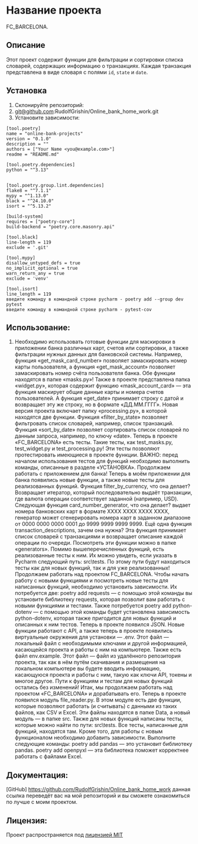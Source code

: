 # Название проекта
FC_BARCELONA.
## Описание
Этот проект содержит функции для фильтрации и сортировки списка словарей, содержащих информацию о транзакциях. Каждая транзакция представлена в виде словаря с полями `id`, `state` и `date`.
## Установка
1. Склонируйте репозиторий:
2. git@github.com:RudolfGrishin/Online_bank_home_work.git
3. Установите зависимости:
```
[tool.poetry]
name = "online-bank-projects"
version = "0.1.0"
description = ""
authors = ["Your Name <you@example.com>"]
readme = "README.md"

[tool.poetry.dependencies]
python = "^3.13"


[tool.poetry.group.lint.dependencies]
flake8 = "^7.1.1"
mypy = "^1.13.0"
black = "^24.10.0"
isort = "^5.13.2"

[build-system]
requires = ["poetry-core"]
build-backend = "poetry.core.masonry.api"

[tool.black]
line-length = 119
exclude = '.git'

[tool.mypy]
disallow_untyped_defs = true
no_implicit_optional = true
warn_return_any = true
exclude = 'venv'

[tool.isort]
line_length = 119
введите команду в командной строке pycharm - poetry add --group dev pytest
введите команду в командной строке pycharm - pytest-cov
```
## Использование:
1. Необходимо использовать готовые функции для маскировки в приложении банка различных карт, счетов или сортировки, а также фильтрации нужных данных для банковской системы. Например, функция «get_mask_card_number» позволяет замаскировать номер карты пользователя, а функция «get_mask_account» позволяет замаскировать номер счёта пользователя банка. Обе функции находятся в папке «masks.py»! Также в проекте представлена папка «widget.py», которая содержит функцию «mask_account_card» — эта функция маскирует общие данные карты и номера счетов пользователей. А функция «get_date» принимает строку с датой и возвращает эту же строку, но в формате «ДД.ММ.ГГГГ». Новая версия проекта включает папку «processing.py», в которой находятся две функции. Функция «filter_by_state» позволяет фильтровать список словарей, например, список транзакций. Функция «sort_by_date» позволяет сортировать список словарей по данным запроса, например, по ключу «date». Теперь в проекте «FC_BARCELONA» есть тесты. Такие тесты, как test_masks.py, test_widget.py и test_processing.py! Эти тесты позволяют протестировать имеющиеся в проекте функции. ВАЖНО: перед началом использования тестов для функций необходимо выполнить команды, описанные в разделе «УСТАНОВКА». Продолжаем работать с приложением для банка! Теперь в моём приложении для банка появились новые функции, а также новые тесты для реализованных функций. Функция filter_by_currency, что она делает? Возвращает итератор, который последовательно выдаёт транзакции, где валюта операции соответствует заданной (например, USD). Следующая функция card_number_generator, что она делает? выдает номера банковских карт в формате XXXX XXXX XXXX XXXX, генератор может сгенерировать номера карт в заданном диапазоне от 0000 0000 0000 0001 до 9999 9999 9999 9999. Ещё одна функция transaction_descriptions, зачем она нужна? Эта функция принимает список словарей с транзакциями и возвращает описание каждой операции по очереди. Посмотреть эти функции можно в папке «generators». Помимо вышеперечисленных функций, есть реализованные тесты к ним. Их можно увидеть, если указать в Pycharm следующий путь: src\tests. По этому пути будут находиться тесты как для новых функций, так и для уже реализованных! Продолжаем работать над проектом FC_BARCELONA. Чтобы начать работу с новыми функциями и посмотреть новые тесты для написанных функций, необходимо установить зависимости. Их потребуется две: poetry add requests — с помощью этой команды вы установите библиотеку requests, которая позволит вам работать с новыми функциями и тестами. Также потребуется poetry add python-dotenv — с помощью этой команды будет установлена зависимость python-dotenv, которая также пригодится для новых функций и описанных к ним тестов. Теперь в проекте появился JSON. Новые функции работают с API, а также теперь в проекте появились виртуальные окружения для установки — .env. Этот файл — локальный файл с необходимыми ключами и другой информацией, касающейся проекта и работы с ним на компьютере. Также есть файл env.example. Этот файл — файл из удалённого репозитория проекта, так как в нём путём скачивания и размещения на локальном компьютере вы будете вводить информацию, касающуюся проекта и работы с ним, такую как ключи API, токены и многое другое. Пути к функциям и тестам для новых функций остались без изменений! Итак, мы продолжаем работать над проектом «FC_BARCELONA» и дорабатывать его. Теперь в проекте появился модуль file_reader.py. В этом модуле есть две функции, которые позволяют работать (и считывать) с данными из таких файлов, как CSV и Excel. Эти файлы находятся в папке Data, а новый модуль — в папке src. Также для новых функций написаны тесты, которые можно найти по пути: src\tests. Все тесты, написанные для функций, находятся там. Кроме того, для работы с новым функционалом необходимо добавить зависимости. Выполните следующие команды: poetry add pandas — это установит библиотеку pandas. poetry add openpyxl — эта библиотека поможет корректнее работать с файлами Excel.
## Документация:
[GitHub]  https://github.com/RudolfGrishin/Online_bank_home_work данная ссылка переведёт вас на мой репозиторий и вы сможете ознакомиться по лучше с моим проектом.
## Лицензия:
Проект распространяется под [лицензией MIT](LICENSE)
